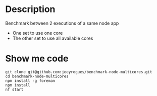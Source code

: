 # Description
Benchmark between 2 executions of a same node app
* One set to use one core
* The other set to use all available cores

# Show me code
```
git clone git@github.com:joeyrogues/benchmark-node-multicores.git
cd benchmark-node-multicores
npm install -g foreman
npm install
nf start
```
